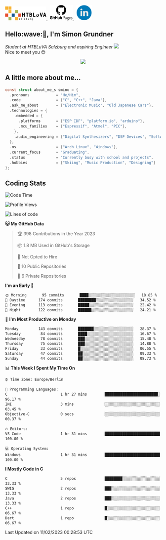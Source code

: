 <p>
 <a href="http://www.htl-salzburg.ac.at/startseite.html">
  <picture>
   <source media="(prefers-color-scheme: dark)" srcset="/images/htlbla_logo_weiss.png" height="45"/>
   <img alt="HTBLuVA Salzburg" src="/images/htlbla_logo_schwarz.png" height="45"/>
  </picture>
 </a> &nbsp;
 <a href="https://s-grundner.github.io/">
  <picture>
   <source media="(prefers-color-scheme: dark)" srcset="/images/pages_weiss.png" height="50"/>
   <img alt="Pages" src="/images/pages.png" height="50"/>
  </picture>
 </a> &nbsp;
 <a href="https://www.linkedin.com/in/simon-grundner-b0b9b8228/">
  <img alt="LinkedIn" src="/images/LinkedIn.png" height="50"/>
 </a>
</p>

<h2>Hello:wave:🏻, I'm Simon Grundner</h2>
<p><em>Student at HTBLuVA Salzburg and aspiring Engineer
</a><img src="https://media.giphy.com/media/WUlplcMpOCEmTGBtBW/giphy.gif" width="30"></em><br>
Nice to meet you 😊</p>

<p align="center"><img dipslay="inline-block" width="340"src="images/e6cb4de279254053b04e8305f4706497.gif"/></p>
 
<h2> A little more about me...</h2>
  
```c
const struct about_me_s smino = {
  .pronouns            = "He/Him",
  .code                = {"C", "C++", "Java"},
  .ask_me_about        = {"Electronic Music", "Old Japanese Cars"},
  .technologies = { 
    .embedded = {
      .platforms       = {"ESP IDF", "platform.io", "arduino"},
      .mcu_families    = {"Espressif", "Atmel", "PIC"},
    },
    .audio_engineering = {"Digital Synthesizers", "DSP Devices", "Software Sounddesign"},
  },
  .os                  = {"Arch Linux", "Windows"},
  .current_focus       = "Graduating",
  .status              = "Currently busy with school and projects",
  .hobbies             = {"Skiing", "Music Production", "Designing"}
};
 ```

<h2> Coding Stats </h2>

<!--START_SECTION:waka-->
![Code Time](http://img.shields.io/badge/Code%20Time-130%20hrs%2042%20mins-blue)

![Profile Views](http://img.shields.io/badge/Profile%20Views-6-blue)

![Lines of code](https://img.shields.io/badge/From%20Hello%20World%20I%27ve%20Written-135%20Thousand%20lines%20of%20code-blue)

**🐱 My GitHub Data** 

> 🏆 398 Contributions in the Year 2023
 > 
> 📦 1.8 MB Used in GitHub's Storage 
 > 
> 🚫 Not Opted to Hire
 > 
> 📜 10 Public Repositories 
 > 
> 🔑 6 Private Repositories  
 > 
**I'm an Early 🐤** 

```text
🌞 Morning       95 commits       ████░░░░░░░░░░░░░░░░░░░░░   18.85 % 
🌆 Daytime      174 commits       ████████░░░░░░░░░░░░░░░░░   34.52 % 
🌃 Evening      113 commits       █████░░░░░░░░░░░░░░░░░░░░   22.42 % 
🌙 Night        122 commits       ██████░░░░░░░░░░░░░░░░░░░   24.21 % 

```
📅 **I'm Most Productive on Monday** 

```text
Monday         143 commits       ███████░░░░░░░░░░░░░░░░░░   28.37 % 
Tuesday         84 commits       ████░░░░░░░░░░░░░░░░░░░░░   16.67 % 
Wednesday       78 commits       ███░░░░░░░░░░░░░░░░░░░░░░   15.48 % 
Thursday        75 commits       ███░░░░░░░░░░░░░░░░░░░░░░   14.88 % 
Friday          33 commits       █░░░░░░░░░░░░░░░░░░░░░░░░   06.55 % 
Saturday        47 commits       ██░░░░░░░░░░░░░░░░░░░░░░░   09.33 % 
Sunday          44 commits       ██░░░░░░░░░░░░░░░░░░░░░░░   08.73 % 

```


📊 **This Week I Spent My Time On** 

```text
⌚︎ Time Zone: Europe/Berlin

💬 Programming Languages: 
C                        1 hr 27 mins        ████████████████████████░   96.17 % 
INI                      3 mins              ░░░░░░░░░░░░░░░░░░░░░░░░░   03.45 % 
Objective-C              0 secs              ░░░░░░░░░░░░░░░░░░░░░░░░░   00.37 % 

🔥 Editors: 
VS Code                  1 hr 31 mins        █████████████████████████   100.00 % 

💻 Operating System: 
Windows                  1 hr 31 mins        █████████████████████████   100.00 % 

```

**I Mostly Code in C** 

```text
C                        5 repos             ████████░░░░░░░░░░░░░░░░░   33.33 % 
SWIG                     2 repos             ███░░░░░░░░░░░░░░░░░░░░░░   13.33 % 
Java                     2 repos             ███░░░░░░░░░░░░░░░░░░░░░░   13.33 % 
C++                      1 repo              █░░░░░░░░░░░░░░░░░░░░░░░░   06.67 % 
Dart                     1 repo              █░░░░░░░░░░░░░░░░░░░░░░░░   06.67 % 

```



 Last Updated on 11/02/2023 00:28:53 UTC
<!--END_SECTION:waka-->
